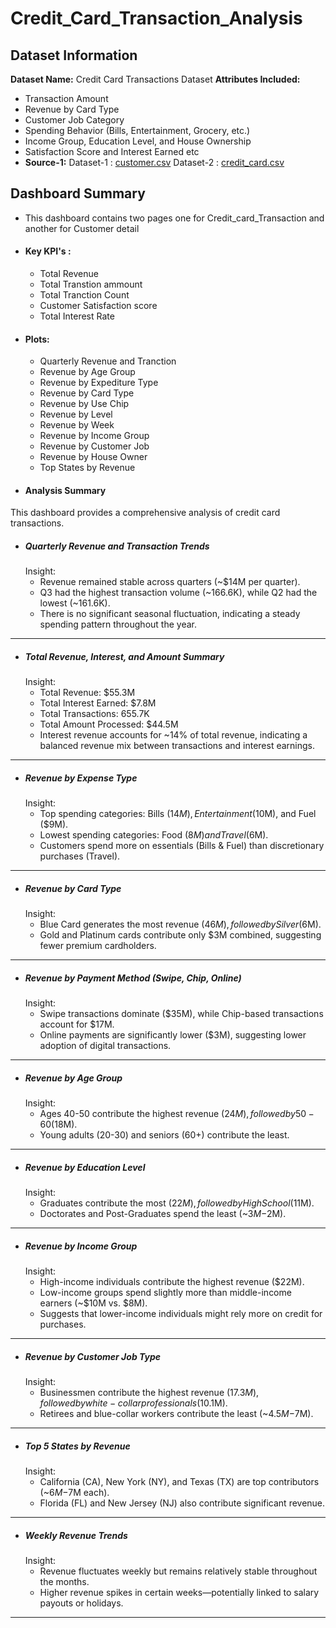# Credit_Card_Transaction_Analysis

## Dataset Information
 
 **Dataset Name:** Credit Card Transactions Dataset
 **Attributes Included:**
  - Transaction Amount
  - Revenue by Card Type
  - Customer Job Category
  - Spending Behavior (Bills, Entertainment, Grocery, etc.)
  - Income Group, Education Level, and House Ownership
  - Satisfaction Score and Interest Earned etc
- **Source-1:** Dataset-1 : [customer.csv](https://github.com/user-attachments/files/18796921/customer.csv)
                Dataset-2 :   [credit_card.csv](https://github.com/user-attachments/files/18796949/credit_card.csv)

## Dashboard Summary

- This dashboard contains two pages one for Credit_card_Transaction and another for Customer detail

- #### Key KPI's :
   - Total Revenue
   - Total Transtion ammount
   - Total Tranction Count
   - Customer Satisfaction score
   - Total Interest Rate

- #### Plots:
   - Quarterly Revenue and Tranction
   - Revenue by Age Group
   - Revenue by Expediture Type
   - Revenue by  Card Type
   - Revenue by Use Chip
   - Revenue by Level
   - Revenue by Week
   - Revenue by Income Group
   - Revenue by Customer Job
   - Revenue by House Owner
   - Top States by Revenue

- #### Analysis Summary 

This dashboard provides a comprehensive analysis of credit card transactions.

  - ##### Quarterly Revenue and Transaction Trends
       Insight:
       -	Revenue remained stable across quarters (~$14M per quarter).
       -	Q3 had the highest transaction volume (~166.6K), while Q2 had the lowest (~161.6K).
       -	There is no significant seasonal fluctuation, indicating a steady spending pattern throughout the year.
________________________________________
   - ##### Total Revenue, Interest, and Amount Summary
       Insight:
       -	Total Revenue: $55.3M
       -	Total Interest Earned: $7.8M
       -	Total Transactions: 655.7K
       -	Total Amount Processed: $44.5M
       -	Interest revenue accounts for ~14% of total revenue, indicating a balanced revenue mix between transactions and interest earnings.
________________________________________
  - ##### Revenue by Expense Type
      Insight:
      -	Top spending categories: Bills ($14M), Entertainment ($10M), and Fuel ($9M).
      -	Lowest spending categories: Food ($8M) and Travel ($6M).
      -	Customers spend more on essentials (Bills & Fuel) than discretionary purchases (Travel).
________________________________________
  - ##### Revenue by Card Type
      Insight:
      -	Blue Card generates the most revenue ($46M), followed by Silver ($6M).
      -	Gold and Platinum cards contribute only $3M combined, suggesting fewer premium cardholders.
________________________________________
  - ##### Revenue by Payment Method (Swipe, Chip, Online)
      Insight:
      -	Swipe transactions dominate ($35M), while Chip-based transactions account for $17M.
      -	Online payments are significantly lower ($3M), suggesting lower adoption of digital transactions.
________________________________________
  - ##### Revenue by Age Group
      Insight:
      -	Ages 40-50 contribute the highest revenue ($24M), followed by 50-60 ($18M).
      -	Young adults (20-30) and seniors (60+) contribute the least.
________________________________________
  - ##### Revenue by Education Level
      Insight:
      -	Graduates contribute the most ($22M), followed by High School ($11M).
      -	Doctorates and Post-Graduates spend the least (~$3M-$2M).
________________________________________
  - ##### Revenue by Income Group
      Insight:
      -	High-income individuals contribute the highest revenue ($22M).
      -	Low-income groups spend slightly more than middle-income earners (~$10M vs. $8M).
      -	Suggests that lower-income individuals might rely more on credit for purchases.
________________________________________
  - ##### Revenue by Customer Job Type
      Insight:
      -	Businessmen contribute the highest revenue ($17.3M), followed by white-collar professionals ($10.1M).
      -	Retirees and blue-collar workers contribute the least (~$4.5M-$7M).
________________________________________
    
  - ##### Top 5 States by Revenue
      Insight:
      -	California (CA), New York (NY), and Texas (TX) are top contributors (~$6M-$7M each).
      -	Florida (FL) and New Jersey (NJ) also contribute significant revenue.
________________________________________
  - ##### Weekly Revenue Trends
      Insight:
      -	Revenue fluctuates weekly but remains relatively stable throughout the months.
      -	Higher revenue spikes in certain weeks—potentially linked to salary payouts or holidays.
________________________________________
